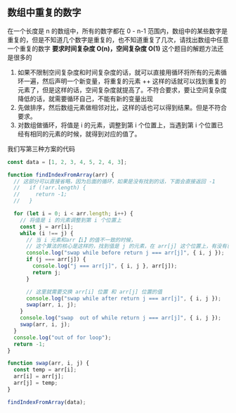 ## 数组中重复的数字

在一个长度是 n 的数组中，所有的数字都在 0 - n-1 范围内，数组中的某些数字是重复的，但是不知道几个数字是重复的，也不知道重复了几次，请找出数组中任意一个重复的数字
**要求时间复杂度 O(n)，空间复杂度 O(1)**
这个题目的解题方法还是很多的

1. 如果不限制空间复杂度和时间复杂度的话，就可以直接用循环将所有的元素循环一遍，然后声明一个新变量，将重复的元素 ++ 这样的话就可以找到重复的元素了，但是这样的话，空间复杂度就提高了。不符合要求，要让空间复杂度降低的话，就需要循环自己，不能有新的变量出现
2. 先做排序，然后数组元素做相邻对比，这样的话也可以得到结果。但是不符合要求。
3. 对数组做循环，将值是 i 的元素，调整到第 i 个位置上，当遇到第 i 个位置已经有相同的元素的时候，就得到对应的值了。

我们写第三种方案的代码

```js
const data = [1, 2, 3, 4, 5, 2, 4, 3];

function findIndexFromArray(arr) {
  // 这部分可以直接省略，因为后面的循环，如果是没有找到的话，下面会直接返回 -1
  //   if (!arr.length) {
  //     return -1;
  //   }

  for (let i = 0; i < arr.length; i++) {
    // 将值是 i 的元素调整到第 i 个位置上
    const j = arr[i];
    while (i !== j) {
      // 当 i 元素和arr【i】的值不一致的时候，
      // 这个算法的核心是这样的，找到值是 j 的元素，在 arr[j] 这个位置上，有没有已经存在的值
      console.log("swap while before return j === arr[j]", { i, j });
      if (j === arr[j]) {
        console.log("j === arr[j]", { i, j }, arr[j]);
        return j;
      }

      // 这里就需要交换 arr[i] 位置 和 arr[j] 位置的值
      console.log("swap while after return j === arr[j]", { i, j });
      swap(arr, i, j);
    }
    console.log("swap  out of while return j === arr[j]", { i, j });
    swap(arr, i, j);
  }
  console.log("out of for loop");
  return -1;
}

function swap(arr, i, j) {
  const temp = arr[i];
  arr[i] = arr[j];
  arr[j] = temp;
}

findIndexFromArray(data);
```
